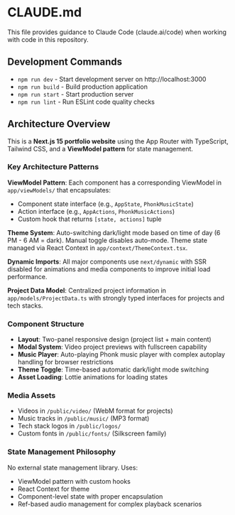 # CLAUDE.md

This file provides guidance to Claude Code (claude.ai/code) when working with code in this repository.

## Development Commands

- `npm run dev` - Start development server on http://localhost:3000
- `npm run build` - Build production application  
- `npm run start` - Start production server
- `npm run lint` - Run ESLint code quality checks

## Architecture Overview

This is a **Next.js 15 portfolio website** using the App Router with TypeScript, Tailwind CSS, and a **ViewModel pattern** for state management.

### Key Architecture Patterns

**ViewModel Pattern**: Each component has a corresponding ViewModel in `app/viewModels/` that encapsulates:
- Component state interface (e.g., `AppState`, `PhonkMusicState`)  
- Action interface (e.g., `AppActions`, `PhonkMusicActions`)
- Custom hook that returns `[state, actions]` tuple

**Theme System**: Auto-switching dark/light mode based on time of day (6 PM - 6 AM = dark). Manual toggle disables auto-mode. Theme state managed via React Context in `app/context/ThemeContext.tsx`.

**Dynamic Imports**: All major components use `next/dynamic` with SSR disabled for animations and media components to improve initial load performance.

**Project Data Model**: Centralized project information in `app/models/ProjectData.ts` with strongly typed interfaces for projects and tech stacks.

### Component Structure

- **Layout**: Two-panel responsive design (project list + main content)
- **Modal System**: Video project previews with fullscreen capability
- **Music Player**: Auto-playing Phonk music player with complex autoplay handling for browser restrictions
- **Theme Toggle**: Time-based automatic dark/light mode switching
- **Asset Loading**: Lottie animations for loading states

### Media Assets

- Videos in `/public/video/` (WebM format for projects)
- Music tracks in `/public/music/` (MP3 format)
- Tech stack logos in `/public/logos/`
- Custom fonts in `/public/fonts/` (Silkscreen family)

### State Management Philosophy

No external state management library. Uses:
- ViewModel pattern with custom hooks
- React Context for theme
- Component-level state with proper encapsulation
- Ref-based audio management for complex playback scenarios